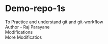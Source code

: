 # Demo-repo-1s
To Practice and understand git and git-workflow
<br>
Author - Raj Parayane
<br>
Modifications
<br>
More Modificatios
